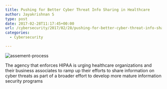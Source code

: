 ```yaml
---
title: Pushing for Better Cyber Threat Info Sharing in Healthcare
author: Jayakrishnan S
type: post
date: 2017-02-28T11:17:45+00:00
url: /cybersecurity/2017/02/28/pushing-for-better-cyber-threat-info-sharing-in-healthcare/
categories:
  - Cybersecurity

---
```

 ![assement-process](/blog/Pushing_fo_1488280666.jpg#center) 

 The agency that enforces HIPAA is urging healthcare organizations and their business associates to ramp up their efforts to share information on cyber threats as part of a broader effort to develop more mature information security programs